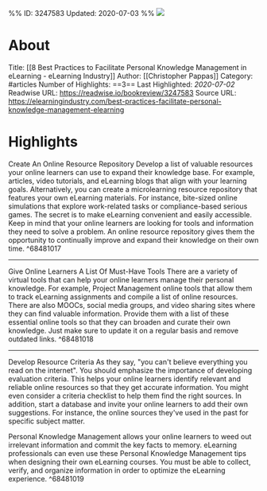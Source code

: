 %%
ID: 3247583
Updated: 2020-07-03
%%
![](https://readwise-assets.s3.amazonaws.com/static/images/article1.be68295a7e40.png)

# About
Title: [[8 Best Practices to Facilitate Personal Knowledge Management in eLearning - eLearning Industry]]
Author: [[Christopher Pappas]]
Category: #articles
Number of Highlights: ==3==
Last Highlighted: *2020-07-02*
Readwise URL: https://readwise.io/bookreview/3247583
Source URL: https://elearningindustry.com/best-practices-facilitate-personal-knowledge-management-elearning


# Highlights 
Create An Online Resource Repository
Develop a list of valuable resources your online learners can use to expand their knowledge base. For example, articles, video tutorials, and eLearning blogs that align with your learning goals. Alternatively, you can create a microlearning resource repository that features your own eLearning materials. For instance, bite-sized online simulations that explore work-related tasks or compliance-based serious games. The secret is to make eLearning convenient and easily accessible. Keep in mind that your online learners are looking for tools and information they need to solve a problem. An online resource repository gives them the opportunity to continually improve and expand their knowledge on their own time.  ^68481017

---

Give Online Learners A List Of Must-Have Tools
There are a variety of virtual tools that can help your online learners manage their personal knowledge. For example, Project Management online tools that allow them to track eLearning assignments and compile a list of online resources. There are also MOOCs, social media groups, and video sharing sites where they can find valuable information. Provide them with a list of these essential online tools so that they can broaden and curate their own knowledge. Just make sure to update it on a regular basis and remove outdated links.  ^68481018

---

Develop Resource Criteria
As they say, "you can't believe everything you read on the internet". You should emphasize the importance of developing evaluation criteria. This helps your online learners identify relevant and reliable online resources so that they get accurate information. You might even consider a criteria checklist to help them find the right sources. In addition, start a database and invite your online learners to add their own suggestions. For instance, the online sources they've used in the past for specific subject matter.

Personal Knowledge Management allows your online learners to weed out irrelevant information and commit the key facts to memory. eLearning professionals can even use these Personal Knowledge Management tips when designing their own eLearning courses. You must be able to collect, verify, and organize information in order to optimize the eLearning experience.  ^68481019

